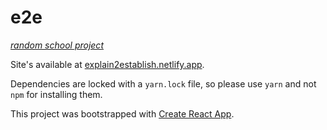 # e2e

[_random school project_](https://outsidein.dev/react)

Site's available at [explain2establish.netlify.app](https://explain2establish.netlify.app).

Dependencies are locked with a `yarn.lock` file, so please use `yarn` and not
`npm` for installing them.

This project was bootstrapped with
[Create React App](https://github.com/facebook/create-react-app).
